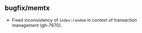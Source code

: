 ## bugfix/memtx

* Fixed inconsistency of `index:random` in context of transaction management
  (gh-7670).
